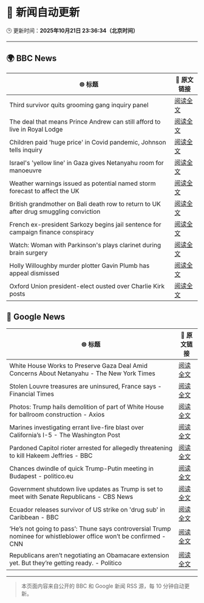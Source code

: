 # 🧠 新闻自动更新

🕒 更新时间：**2025年10月21日 23:36:34（北京时间）**

---

## 🌍 BBC News

| 🌐 标题 | 🔗 原文链接 |
|--------|-------------|
| Third survivor quits grooming gang inquiry panel | [阅读全文](https://www.bbc.com/news/articles/cwykd173l3vo?at_medium=RSS&at_campaign=rss) |
| The deal that means Prince Andrew can still afford to live in Royal Lodge | [阅读全文](https://www.bbc.com/news/articles/cgmx1gxv1e7o?at_medium=RSS&at_campaign=rss) |
| Children paid 'huge price' in Covid pandemic, Johnson tells inquiry | [阅读全文](https://www.bbc.com/news/articles/ce3x0yxvdzlo?at_medium=RSS&at_campaign=rss) |
| Israel's 'yellow line' in Gaza gives Netanyahu room for manoeuvre | [阅读全文](https://www.bbc.com/news/articles/cx2y9ny653no?at_medium=RSS&at_campaign=rss) |
| Weather warnings issued as potential named storm forecast to affect the UK | [阅读全文](https://www.bbc.com/weather/articles/cly9rlzy0vro?at_medium=RSS&at_campaign=rss) |
| British grandmother on Bali death row to return to UK after drug smuggling conviction | [阅读全文](https://www.bbc.com/news/articles/cly9jln834wo?at_medium=RSS&at_campaign=rss) |
| French ex-president Sarkozy begins jail sentence for campaign finance conspiracy | [阅读全文](https://www.bbc.com/news/articles/cvgkm2j0xelo?at_medium=RSS&at_campaign=rss) |
| Watch: Woman with Parkinson's plays clarinet during brain surgery | [阅读全文](https://www.bbc.com/news/videos/cn7evl56zpgo?at_medium=RSS&at_campaign=rss) |
| Holly Willoughby murder plotter Gavin Plumb has appeal dismissed | [阅读全文](https://www.bbc.com/news/articles/c205l7ppd3go?at_medium=RSS&at_campaign=rss) |
| Oxford Union president-elect ousted over Charlie Kirk posts | [阅读全文](https://www.bbc.com/news/articles/ceq0929eyg5o?at_medium=RSS&at_campaign=rss) |

## 📰 Google News

| 🌐 标题 | 🔗 原文链接 |
|--------|-------------|
| White House Works to Preserve Gaza Deal Amid Concerns About Netanyahu - The New York Times | [阅读全文](https://news.google.com/rss/articles/CBMihgFBVV95cUxPS0ZJUXlJWW5qd0xacldFWkUwWjRqcldrV1RfMVVJSXlVMThXMkpnOUg2RTk5MVdTLXlnSUJMcUR3MmdXNE1SQ1gyWXRfRFNad3QzOUJiYWdfNHRKeUFTWnNLNEhwNGVnYjVSeGNZa0FsRTZZc01LZFFGelE0SE8yY2ppQlhrdw?oc=5) |
| Stolen Louvre treasures are uninsured, France says - Financial Times | [阅读全文](https://news.google.com/rss/articles/CBMicEFVX3lxTFBJUU54S0lKbHI5QjI5UW9aNl9CaF9fZ2NUSklLVjI0clZ0ejQ5dDVzR2c2LVNSVVo1ZnlJamozUXFnMjlRaXFqdmppSkd3Slo3SkRRV3RnMUFBVFB5c19McnNuRzJJd1R0MlRKc2h0Tmg?oc=5) |
| Photos: Trump hails demolition of part of White House for ballroom construction - Axios | [阅读全文](https://news.google.com/rss/articles/CBMikwFBVV95cUxPbS0tOER6eUdSYWVtaVNRamUtWHRlWVRVQ0VHYkFhTExwTlJ3SzNSbkstV29Vc05pa2JCVEZ4M1lGZF9uT194TGRIZVZOang5cU5NcTVZYzVrMUNKTjdfNjNIeHFGWmFGSE5TbU5Jc0E5TjBYUW9pNWhBZ0dGUlRBTHFiNkJIbzBmN1JRbk4xakdRZDg?oc=5) |
| Marines investigating errant live-fire blast over California’s I-5 - The Washington Post | [阅读全文](https://news.google.com/rss/articles/CBMiowFBVV95cUxNUVJDeGFLVjQ1TU5zTl80M05uTjVaaFdqTXpDZlRYQ1hXLWMyeU5EcDhfNllTMndscmZQMDJLZF9MWTBLOThqNWM0YTViMVJhdGxsREJEMVNlbnlBVXJubVVHQU9vQnVyX1JvdWRFSkJITFo2T0ZSX1dTcEFGUnFVb3JkQmpyQUd1MkFOaU1QOTBja2pnZTdOenJ4WGozSWRoLUJj?oc=5) |
| Pardoned Capitol rioter arrested for allegedly threatening to kill Hakeem Jeffries - BBC | [阅读全文](https://news.google.com/rss/articles/CBMiWkFVX3lxTE1ublFEcnpmM2JiWUx6Zml5bU0yUGEtMTR0MlFRZ3NNelIxZ214SWo3SDhzdDdQUW0tZF9rWEluT0p1QzJhLWpLUThoeUplTkVYVW5KOXFxRjJBQdIBX0FVX3lxTE9NWjVkUm1GVmxfR0Q1UjNfNXJPVC1hdnZXSUdzNTg1VWdGY0tKaDY2N2ZieFRnaUxZNzJ1TnNWbFRFOHUwVG03M2w5ZldoWGdDT3I4aVRJQzBPeERXUHZn?oc=5) |
| Chances dwindle of quick Trump-Putin meeting in Budapest - politico.eu | [阅读全文](https://news.google.com/rss/articles/CBMimAFBVV95cUxOVDNjdXdVcE1iWkRwcW0teFhEMDFBVGR5M0JsdW05ZmlzbXNZclBXbXdCTzdQZTJfM2RXcWZiSWJzcnJCT3B4NkxyRjhrdVQ3WkZSbXBvMEtUNV8xUzZva2FXVjNpUHFoOFBfVk5ocHFmVWV3bGRqdGJLUVdzQ2p4UkY1LXRvaVNUUVlpN3pPQVhuUF9IT3Z5Ng?oc=5) |
| Government shutdown live updates as Trump is set to meet with Senate Republicans - CBS News | [阅读全文](https://news.google.com/rss/articles/CBMipAFBVV95cUxOajJHQWtYSENBbTQtY25xX2ViWDFxUDgwLTFzOFpNdHZ4TFFYMnpZVjBhbi1RT3pYYWpjbGx3R1lVWXIwN3hvV0llU1BERzQ3Skd1bVlWbG9fWWFNM1JZTjdoV1F5Q1VOMmJldTB2TG1nMUJLRmt0UTZEOTFQb251dUtERVJkVEFXYnczNDBWZkNIRWFVM2dIblNndDhfcWtpTXUySNIBqgFBVV95cUxNcXJBd05Lc1BMLWJhQ1I5NUVLNXFJZld0Z0djbmo5a1FSeFhxVFdsczRBQmJ5dkl1d3B0VFl1Z09kT0dEVklJQ0Zvb1RIX2h3QVphSlQ5X01tYkZocGZadXhoNkJ0VlNjMHQxS2lkVk41Q2lGa3dIY1k0eEN3cW4yWFNsMXNDYVlLUVFTbTA5VlplY291TUZiUWt6SzZmQnp5OWxHYml1ZkVFUQ?oc=5) |
| Ecuador releases survivor of US strike on 'drug sub' in Caribbean - BBC | [阅读全文](https://news.google.com/rss/articles/CBMiWkFVX3lxTFBTTHJRZVo5c1A4QllwZ1JHdVl4b093Z0xLUWpEejdoemxDSDJYZ1VpM09hRXBqamx1MTR4MDZNVVc5WFd6LUhvQmRza3M2TnhkTU1MTGZVTzRsUdIBX0FVX3lxTE9VV0ZSaHVjS3paRzUwSGFUS1BFQmxQSkRWQWN0dlpNdFRhOGxybnBQdXA4Tzd0SUpGVjNPMllMMlh0Smh5ckdPbExlQ1ZiQy1jb0ZjbG5vbzNYOWd0YmRZ?oc=5) |
| ‘He’s not going to pass’: Thune says controversial Trump nominee for whistleblower office won’t be confirmed - CNN | [阅读全文](https://news.google.com/rss/articles/CBMiiwFBVV95cUxNaUlKSlUtS0szWUEycGdZdGZoWG8ydGpZdS1XZ202V0ZEVlp6QlBQV3hodmE4ZnVObjBrQWRsclhfQ1Q4UHZVLWdDNDB3OE1jTHp3OEdRWmtfQnlvMUF3eFBheHZ5QnA2UTJ5UXhYNzlTbUZMMzBGYXhpWHpyY2txMzdYdC1CczQ4SW5Z?oc=5) |
| Republicans aren’t negotiating an Obamacare extension yet. But they’re getting ready. - Politico | [阅读全文](https://news.google.com/rss/articles/CBMikgFBVV95cUxOSXFWLXFUVXAtT3Y0b0FVX2tIRjlvWFZIU2htN051STdJajZhNENxWndiV0tTcjA0a0pjY3h0UkVUbzRSc29MdzVSaGxvTmFlRXBNN1YwLXIta2x6UGp2ejRMQkF6WFZEVVA1endDRVdOTjZVYXdJNkVJVHBVbmpsRjlKQ0pWUmlsV2NEXzZfbjJrZw?oc=5) |

---
> 本页面内容来自公开的 BBC 和 Google 新闻 RSS 源，每 10 分钟自动更新。